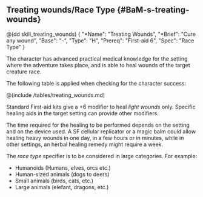 ## Treating wounds/Race Type {#BaM-s-treating-wounds}

@(dd skill_treating_wounds)
{ 
  "*Name": "Treating Wounds",
  "*Brief": "Cure any wound",
  "Base": "-",
  "Type": "H",
  "Prereq": "First-aid 6",
  "Spec": "Race Type"
}

The character has advanced practical medical knowledge for the setting
where the adventure takes place, and is able to heal wounds of the target
creature race. 

The following table is applied when checking for the character success:

@(include /tables/treating_wounds.md)

Standard First-aid kits give a +6 modifier to heal *light wounds* only. 
Specific healing aids in the target setting can provide other modifiers.

The time required for the healing to be performed depends on the setting
and on the device used. A SF cellular replicator or a magic balm could
allow healing heavy wounds in one day, in a few hours or in minutes,
while in other settings, an herbal healing remedy might require a week.

The *race type* specifier is to be considered in large categories. For
example:
* Humanoids (Humans, elves, orcs etc.)
* Human-sized animals (dogs to deers)
* Small animals (birds, cats, etc.)
* Large animals (elefant, dragons, etc.)


